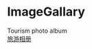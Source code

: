 # ImageGallary
Tourism photo album <br>
<a href="https://cold-code.github.io/HuanXiangEXE/cold-code/ImageGallary/blob/master/HTML/index.html" title="旅游相册">旅游相册</a>
